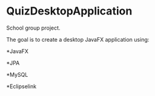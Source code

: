 # QuizDesktopApplication

School group project.


The goal is to create a desktop JavaFX application using:

*JavaFX

*JPA

*MySQL

*Eclipselink
